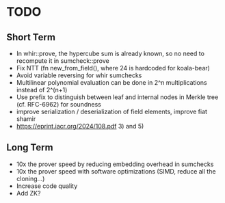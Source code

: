# TODO

## Short Term

- In whir::prove, the hypercube sum is already known, so no need to recompute it in sumcheck::prove
- Fix NTT (fn new_from_field(), where 24 is hardcoded for koala-bear)
- Avoid variable reversing for whir sumchecks
- Multilinear polynomial evaluation can be done in 2^n multiplications instead of 2^(n+1)
- Use prefix to distinguish between leaf and internal nodes in Merkle tree (cf. RFC-6962) for soundness
- improve serialization / deserialization of field elements, improve fiat shamir
- https://eprint.iacr.org/2024/108.pdf 3) and 5)

## Long Term

- 10x the prover speed by reducing embedding overhead in sumchecks
- 10x the prover speed with software optimizations (SIMD, reduce all the cloning...)
- Increase code quality
- Add ZK?